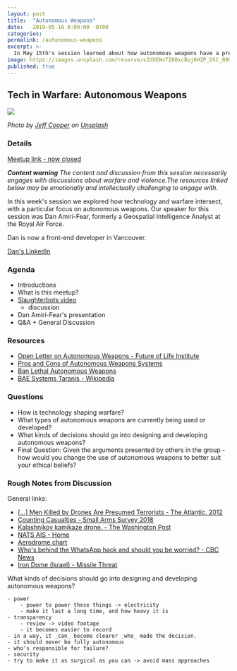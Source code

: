 ```yaml
---
layout: post
title:  "Autonomous Weapons"
date:   2019-05-16 8:00:00 -0700
categories: 
permalink: /autonomous-weapons
excerpt: >-
  In May 15th's session learned about how autonomous weapons have a presence in militaries around the world, and discussed the ethical issues surrounding their use.
image: https://images.unsplash.com/reserve/sZdXEWxTZ6BxcBuj6HZP_DSC_0090.JPG?ixlib=rb-1.2.1&auto=format&fit=crop&w=1347&q=80
published: true
---
```


## Tech in Warfare: Autonomous Weapons

![](https://images.unsplash.com/reserve/sZdXEWxTZ6BxcBuj6HZP_DSC_0090.JPG?ixlib=rb-1.2.1&auto=format&fit=crop&w=1347&q=80)

_Photo by [Jeff Cooper](https://unsplash.com/photos/Onx4oPD6Qd4?utm_source=unsplash&utm_medium=referral&utm_content=creditCopyText) on [Unsplash](https://unsplash.com/search/photos/military?utm_source=unsplash&utm_medium=referral&utm_content=creditCopyText)_

### Details

[Meetup link - now closed](https://www.meetup.com/DevhubVancouver/events/261292346/)

_**Content warning** The content and discussion from this session necessarily engages with discussions about warfare and violence.The resources linked below may be emotionally and intellectually challenging to engage with._

In this week's session we explored how technology and warfare intersect, with a particular focus on autonomous weapons. Our speaker for this session was Dan Amiri-Fear, formerly a Geospatial Intelligence Analyst at the Royal Air Force.

Dan is now a front-end developer in Vancouver.

[Dan's LinkedIn](https://www.linkedin.com/in/danamirifear/)

### Agenda

- Introductions
- What is this meetup?
- [Slaughterbots video](https://www.youtube.com/watch?v=9CO6M2HsoIA)
	- discussion
- Dan Amiri-Fear's presentation
- Q&A + General Discussion

### Resources

- [Open Letter on Autonomous Weapons - Future of Life Institute](https://futureoflife.org/open-letter-autonomous-weapons/)
- [Pros and Cons of Autonomous Weapons Systems](https://www.armyupress.army.mil/Journals/Military-Review/English-Edition-Archives/May-June-2017/Pros-and-Cons-of-Autonomous-Weapons-Systems/)
- [Ban Lethal Autonomous Weapons](https://autonomousweapons.org/)
- [BAE Systems Taranis - Wikipedia](https://en.wikipedia.org/wiki/BAE_Systems_Taranis)

### Questions

- How is technology shaping warfare?
- What types of autonomous weapons are currently being used or developed?
- What kinds of decisions should go into designing and developing autonomous weapons?
- Final Question: Given the arguments presented by others in the group - how would you change the use of autonomous weapons to better suit your ethical beliefs? 

### Rough Notes from Discussion

General links:

- [[...] Men Killed by Drones Are Presumed Terrorists - The Atlantic, 2012](https://www.theatlantic.com/politics/archive/2012/05/under-obama-men-killed-by-drones-are-presumed-to-be-terrorists/257749/)
- [Counting Casualties - Small Arms Survey 2018](http://www.smallarmssurvey.org/fileadmin/docs/T-Briefing-Papers/SAS-SANA-BP-Counting-Casualties-Libya.pdf)
- [Kalashnikov kamikaze drone. - The Washington Post](https://www.washingtonpost.com/world/2019/02/23/kalashnikov-assault-rifle-changed-world-now-theres-kalashnikov-kamikaze-drone/?noredirect=on&utm_term=.74f89c21dbad)
- [NATS AIS - Home](http://www.nats-uk.ead-it.com/public/index.php?option=com_content&task=blogcategory&id=93&Itemid=142.html)
- [Aerodrome chart](http://www.ead.eurocontrol.int/eadbasic/pamslight-5B6ED05AC59C0CAE26957E39ACEAA204/7FE5QZZF3FXUS/EN/Charts/AD/NON_AIRAC/EG_AD_2_EGKK_2-1_en_2019-01-31.pdf)
- [Who's behind the WhatsApp hack and should you be worried? - CBC News](https://www.cbc.ca/news/canada/whatsapp-hack-nso-cbc-explains-1.5136061)
- [Iron Dome (Israel) - Missile Threat](https://missilethreat.csis.org/defsys/iron-dome/)


What kinds of decisions should go into designing and developing autonomous weapons?
	
	- power
		- power to power these things -> electricity
		- make it last a long time, and how heavy it is
	- transparency
		- review -> video footage
		- it becomes easier to record
	- in a way, it _can_ become clearer _who_ made the decision.
	- it should never be fully autonomous
	- who's responsible for failure?
	- security
	- try to make it as surgical as you can -> avoid mass approaches
